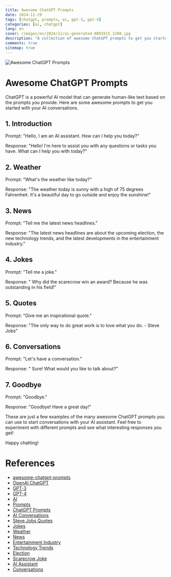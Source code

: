 ```yaml
---
title: Awesome ChatGPT Prompts
date: 2024-11-29
tags: [chatgpt, prompts, ai, gpt-3, gpt-4]
categories: [ai, chatgpt]
lang: en
cover: /images/en/2024/11/ai-generated-8801915_1280.jpg
description: "A collection of awesome ChatGPT prompts to get you started with your AI conversations."
comments: true
sitemap: true
---
```


![Awesome ChatGPT Prompts](/images/en/2024/11/ai-generated-8801915_1280.jpg)

# Awesome ChatGPT Prompts

ChatGPT is a powerful AI model that can generate human-like text based on the prompts you provide. Here are some awesome prompts to get you started with your AI conversations.

## 1. Introduction

Prompt: "Hello, I am an AI assistant. How can I help you today?"

Response: "Hello! I'm here to assist you with any questions or tasks you have. What can I help you with today?"

## 2. Weather

Prompt: "What's the weather like today?"

Response: "The weather today is sunny with a high of 75 degrees Fahrenheit. It's a beautiful day to go outside and enjoy the sunshine!"

## 3. News

Prompt: "Tell me the latest news headlines."

Response: "The latest news headlines are about the upcoming election, the new technology trends, and the latest developments in the entertainment industry."

## 4. Jokes

Prompt: "Tell me a joke."

Response: " Why did the scarecrow win an award? Because he was outstanding in his field!"

## 5. Quotes

Prompt: "Give me an inspirational quote."

Response: "The only way to do great work is to love what you do. - Steve Jobs"

## 6. Conversations

Prompt: "Let's have a conversation."

Response: " Sure! What would you like to talk about?"

## 7. Goodbye

Prompt: "Goodbye."

Response: "Goodbye! Have a great day!"

These are just a few examples of the many awesome ChatGPT prompts you can use to start conversations with your AI assistant. Feel free to experiment with different prompts and see what interesting responses you get!

Happy chatting!

# References

- [awesome-chatgpt-prompts](https://huggingface.co/datasets/fka/awesome-chatgpt-prompts)
- [OpenAI ChatGPT](https://www.openai.com/chatgpt/)
- [GPT-3](https://www.openai.com/gpt-3/)
- [GPT-4](https://www.openai.com/gpt-4/)
- [AI](https://en.wikipedia.org/wiki/Artificial_intelligence)
- [Prompts](https://en.wikipedia.org/wiki/Prompt_(computer_programming))
- [ChatGPT Prompts](https://www.openai.com/chatgpt/prompts/)
- [AI Conversations](https://en.wikipedia.org/wiki/Chatbot)
- [Steve Jobs Quotes](https://www.brainyquote.com/authors/steve-jobs-quotes)
- [Jokes](https://www.rd.com/list/best-jokes/)
- [Weather](https://www.weather.com/)
- [News](https://www.bbc.com/news)
- [Entertainment Industry](https://en.wikipedia.org/wiki/Entertainment_industry)
- [Technology Trends](https://www.techradar.com/news/technology-trends)
- [Election](https://en.wikipedia.org/wiki/Election)
- [Scarecrow Joke](https://www.rd.com/list/best-jokes/)
- [AI Assistant](https://en.wikipedia.org/wiki/Virtual_assistant_(artificial_intelligence))
- [Conversations](https://en.wikipedia.org/wiki/Conversation)

